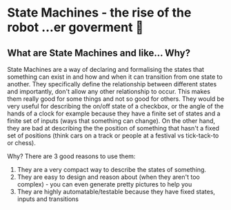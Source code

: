 # State Machines - the rise of the robot ...er goverment :robot:

## What are State Machines and like... Why?

State Machines are a way of declaring and formalising the states that something
can exist in and how and when it can transition from one state to another. They
specifically define the relationship between different states and importantly,
don't allow any other relationship to occur. This makes them really good for
some things and not so good for others. They would be very useful for describing
the on/off state of a checkbox, or the angle of the hands of a clock for example
because they have a finite set of states and a finite set of inputs (ways that
something can change). On the other hand, they are bad at describing the the
position of something that hasn't a fixed set of positions (think cars on a
track or people at a festival vs tick-tack-to or chess).

Why? There are 3 good reasons to use them:

1. They are a very compact way to describe the states of something.
2. They are easy to design and reason about (when they aren't too complex) - you
   can even generate pretty pictures to help you
3. They are highly automatable/testable because they have fixed states, inputs
   and transitions
